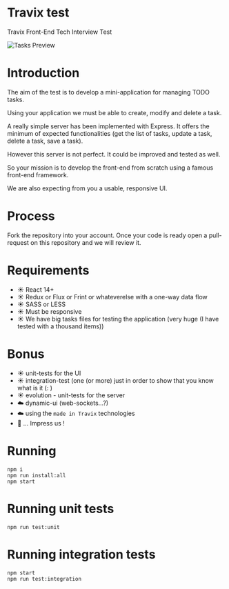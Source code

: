 # Travix test

Travix Front-End Tech Interview Test

![Tasks Preview](https://imgur.com/r09sKgj.png)

# Introduction

The aim of the test is to develop a mini-application for managing TODO tasks.

Using your application we must be able to create, modify and delete a task.

A really simple server has been implemented with Express. It offers the minimum of expected functionalities (get the list of tasks, update a task, delete a task, save a task).

However this server is not perfect. It could be improved and tested as well.

So your mission is to develop the front-end from scratch using a famous front-end framework.

We are also expecting from you a usable, responsive UI.

# Process

Fork the repository into your account. Once your code is ready open a pull-request on this repository and we will review it.

# Requirements

* :sunny: React 14+
* :sunny: Redux or Flux or Frint or whateverelse with a one-way data flow
* :sunny: SASS or LESS
* :sunny: Must be responsive
* :sunny: We have big tasks files for testing the application (very huge (I have tested with a thousand items))

# Bonus

* :sunny: unit-tests for the UI
* :sunny: integration-test (one (or more) just in order to show that you know what is it (: )
* :sunny: evolution - unit-tests for the server
* :cloud: dynamic-ui (web-sockets...?)
* :cloud: using the `made in Travix` technologies
* :pray: ... Impress us !

# Running

```shell
npm i
npm run install:all
npm start
```

# Running unit tests

```shell
npm run test:unit
```

# Running integration tests

```shell
npm start
npm run test:integration
```
